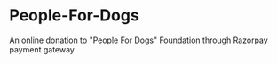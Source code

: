 # People-For-Dogs
An online donation to "People For Dogs" Foundation through Razorpay payment gateway
